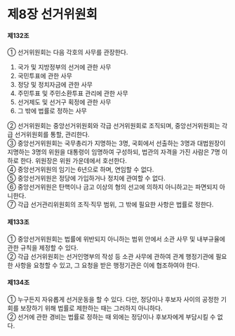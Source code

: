 # 제8장 선거위원회

#### 제132조

① 선거위원회는 다음 각호의 사무를 관장한다.

1. 국가 및 지방정부의 선거에 관한 사무
2. 국민투표에 관한 사무
3. 정당 및 정치자금에 관한 사무
4. 주민투표 및 주민소환투표 관리에 관한 사무
5. 선거제도 및 선거구 획정에 관한 사무
6. 그 밖에 법률로 정하는 사무

② 선거위원회는 중앙선거위원회와 각급 선거위원회로 조직되며, 중앙선거위원회는 각급 선거위원회를 통할, 관리한다.  
③ 중앙선거위원회는 국무총리가 지명하는 3명, 국회에서 선출하는 3명과 대법원장이 지명하는 3명의 위원을 대통령이 임명하여 구성하되, 법관의 자격을 가진 사람은 7명 이하로 한다. 위원장은 위원 가운데에서 호선한다.  
④ 중앙선거위원의 임기는 6년으로 하며, 연임할 수 없다.  
⑤ 중앙선거위원은 정당에 가입하거나 정치에 관여할 수 없다.  
⑥ 중앙선거위원은 탄핵이나 금고 이상의 형의 선고에 의하지 아니하고는 파면되지 아니한다.  
⑦ 각급 선거관리위원회의 조직·직무 범위, 그 밖에 필요한 사항은 법률로 정한다.  

#### 제133조

① 중앙선거위원회는 법률에 위반되지 아니하는 범위 안에서 소관 사무 및 내부규율에 관한 규칙을 제정할 수 있다.  
② 각급 선거위원회는 선거인명부의 작성 등 소관 사무에 관하여 관계 행정기관에 필요한 사항을 요청할 수 있고, 그 요청을 받은 행정기관은 이에 협조하여야 한다.  

#### 제134조

① 누구든지 자유롭게 선거운동을 할 수 있다. 다만, 정당이나 후보자 사이의 공정한 기회를 보장하기 위해 법률로 제한하는 때는 그러하지 아니하다.  
② 선거에 관한 경비는 법률로 정하는 때 외에는 정당이나 후보자에게 부담시킬 수 없다.
